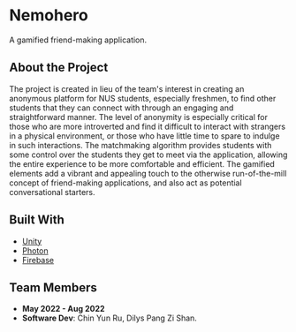 # Nemohero
A gamified friend-making application.

## About the Project
The project is created in lieu of the team's interest in creating an anonymous platform for NUS students, especially freshmen, to find other students that they can connect with through an engaging and straightforward manner. The level of anonymity is especially critical for those who are more introverted and find it difficult to interact with strangers in a physical environment, or those who have little time to spare to indulge in such interactions. The matchmaking algorithm provides students with some control over the students they get to meet via the application, allowing the entire experience to be more comfortable and efficient. The gamified elements add a vibrant and appealing touch to the otherwise run-of-the-mill concept of friend-making applications, and also act as potential conversational starters.

## Built With
- [Unity](https://unity.com/)
- [Photon](https://www.photonengine.com/)
- [Firebase](https://firebase.google.com/)

## Team Members
- **May 2022 - Aug 2022**
- **Software Dev**: Chin Yun Ru, Dilys Pang Zi Shan.

